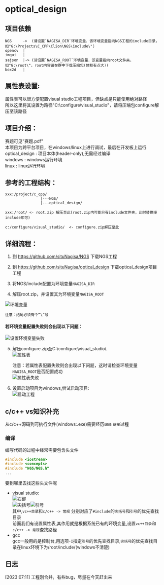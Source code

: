 # optical_design
## 项目依赖
    NGS     ->  (请设置`NAGISA_DIR`环境变量，该环境变量指向NGS工程的include目录，如"G:\Projects\C_CPP\Clion\NGS\include\")  
    opencv  |  
    imgui   |  
    sajson  |-> (请设置`NAGISA_ROOT`环境变量，该变量指向root文件夹，如"G:\root\"，root内容请在群中下载压缩包(体积有点大))  
    box2d   |  
## 属性表设置:  
属性表可以很方便配置visual studio工程项目，但缺点是只能使用绝对路径  
所以这里将其设置为路径"C:\configure\visual_studio"，请将压缩包configure解压至该路径  

## 项目介绍：  

赛题可见"赛题.pdf"  
本项目为跨平台项目，在windows/linux上进行调试，最后在开发板上运行  
optical_design  :   项目本体(header-only),无需经过编译  
windows         :   windows运行环境  
linux           :   linux运行环境  

## 参考的工程结构：

    xxx:/project/c_cpp/
                    |---NGS/
                    |---optical_design/
    
    xxx:/root/ <- root.zip 解压至此(root.zip内可能只有include文件夹，此时替换掉include即可)
    
    c:/configure/visual_studio/  <- configure.zip解压至此
    
## 详细流程：  
1. 到 https://github.com/situNagisa/NGS 下载NGS工程  
2. 到 https://github.com/situNagisa/optical_design 下载optical_design项目工程  

3. 将NGS/include配置为环境变量`NAGISA_DIR`  
4. 解压root.zip，并设置其为环境变量`NAGISA_ROOT`  

![环境变量](./readme/env_var.png)  

    注意：结尾必须有个“\”号
#### 若环境变量配置失败则会出现以下问题：
![设置环境变量失败](./readme/set_env_var_fail.png)

5. 解压configure.zip至C:\configure\visual_studio\  
![属性表](./readme/prop_table.png)  

    注意：若属性表配置失败则会出现以下问题，这时请检查环境变量`NAGISA_ROOT`是否配置成功  
![属性表失败](./readme/prop_table_fail.png)  

6. 设置启动项目为windows,尝试启动项目:  
![启动工程](./readme/set_start_project.png)


## c/c++ vs知识补充
从c/c++源码到可执行文件(windows:.exe)需要经历`编译` `链接`过程  
### 编译
编写代码的过程中经常需要包含头文件
```cpp
#include <iostream>
#include <concepts>
#include "NGS/NGS.h"
...
```
要到哪里去找这些头文件呢
 - visual studio:   
![右键](./readme/set_include_dir_step1.jpg)  
![尖括号](./readme/set_include_dir_step2.jpg)![引号](./readme/set_include_dir_step3.jpg)  
其中,`vc++目录`和`c/c++ -> 常规` 分别对应了`#include`的`尖括号`和`引号`的优先查找目录  
前面我们有设置属性表,其作用就是根据系统已有的环境变量,设置`vc++目录`和`c/c++ -> 常规`查找路径
- gcc  
gcc一般用的是控制台,用选项`-I`指定`引号`的优先查找目录,`尖括号`的优先查找目录在linux环境下为/root/include/(windows不清楚)

## 日志
[2023:07:11]    工程刚合并，有些bug，尽量在今天赶出来  


